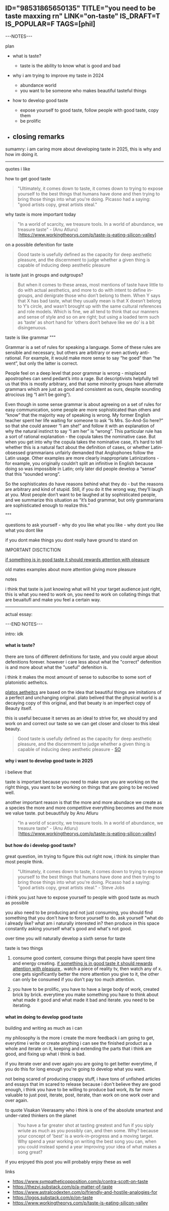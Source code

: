 ID="98531865650135"
TITLE="you need to be taste maxxing rn"
LINK="on-taste"
IS_DRAFT=T
IS_POPULAR=F
TAGS=[phil]
----------
---NOTES---

plan

- what is taste?
    - taste is the ability to know what is good and bad

- why i am trying to improve my taste in 2024
    - abundance world
    - you want to be someone who makes beautiful tasteful things

- how to develop good taste
    - expose yourself to good taste, follow people with good taste, copy them
    - be prolific

- closing remarks
    -

sumamry: i am caring more about developing taste in 2025, this is why and how im doing it.

------

quotes i like

how to get good taste

> "Ultimately, it comes down to taste, it comes down to trying to expose yourself to the best things that humans have done and then trying to bring those things into what you're doing. Picasso had a saying: "good artists copy, great artists steal."

why taste is more important today

> "In a world of scarcity, we treasure tools. In a world of abundance, we treasure taste"  - (Anu Atluru)[https://www.workingtheorys.com/p/taste-is-eating-silicon-valley]

on a possible defenition for taste

> Good taste is usefully defined as the capacity for deep aesthetic pleasure, and the discernment to judge whether a given thing is capable of inducing deep aesthetic pleasure

is taste just in groups and outgroups?

> But when it comes to these areas, most mentions of taste have little to do with actual aesthetics, and more to do with intent to define in-groups, and denigrate those who don’t belong to them. When Y says that X has bad taste, what they usually mean is that X doesn’t belong to Y’s circle, and wasn’t brought up with the same cultural references and role models. Which is fine, we all tend to think that our manners and sense of style and so on are right; but using a loaded term such as ‘taste’ as short hand for ‘others don’t behave like we do’ is a bit disingenuous.

taste is like grammar
"""

Grammar is a set of rules for speaking a language. Some of these rules are sensible and necessary, but others are arbitrary or even actively anti-rational. For example, it would make more sense to say “he goed” than “he went”, but only the latter is correct.

People feel on a deep level that poor grammar is wrong - misplaced apostrophes can send pedant’s into a rage. But descriptivists helpfully tell us that this is mostly arbitrary, and that some minority groups have alternate grammars which are just as good and consistent as ours, despite sounding atrocious (eg “I ain’t be going”).

Even though in some sense grammar is about agreeing on a set of rules for easy communication, some people are more sophisticated than others and “know” that the majority way of speaking is wrong. My former English teacher spent her life waiting for someone to ask “Is Mrs. So-And-So here?” so that she could answer “I am she!” and follow it with an explanation of why the natural instinct to say “I am her” is “wrong”. This particular rule has a sort of rational explanation - the copula takes the nominative case. But when you get into why the copula takes the nominative case, it’s hard to tell whether this is a natural fact about the definition of cases, or whether Latin-obsessed grammarians unfairly demanded that Anglophones follow the Latin usage. Other examples are more clearly inappropriate Latinizations - for example, you originally couldn’t split an infinitive in English because doing so was impossible in Latin; only later did people develop a “sense” that this “sounded wrong”.

So the sophisticates do have reasons behind what they do - but the reasons are arbitrary and kind of stupid. Still, if you do it the wrong way, they’ll laugh at you. Most people don’t want to be laughed at by sophisticated people, and we summarize this situation as “it’s bad grammar, but only grammarians are sophisticated enough to realize this.”

"""

questions to ask yourself
    - why do you like what you like
    - why dont you like what you dont like

if you dont make things you dont really have ground to stand on

IMPORTANT DISCTICTION


<u> if something is in good taste it should rewards attention with pleasure </u>

old mates examples about more attention giving more pleasure


notes

i think that taste is just knowing what will hit your target audience just right, this is what you need to work on, you need to work on collating things that are beuaitufl and make you feel a certain way.



---


actual essay:

---END NOTES---

intro: idk

#### what is taste?

there are tons of different definitions for taste, and you could argue about defenitions forever. however i care less about what the "correct" defenition is and more about what the "useful" defenition is.

i think it makes the most amount of sense to subscribe to some sort of platonistic aetheitcs.

[platos aetheitcs](https://plato.stanford.edu/entries/plato-aesthetics/) are based on the idea that beautiful things are imitations of a perfect and unchanging original. plato belived that the physical world is a decaying copy of this original, and that beuaty is an imperfect copy of Beauty itself.

this is useful becuase it serves as an ideal to strive for, we should try and work on and correct our taste so we can get closer and closer to this ideal beauty.

> Good taste is usefully defined as the capacity for deep aesthetic pleasure, and the discernment to judge whether a given thing is capable of inducing deep aesthetic pleasure - [SO](https://www.sympatheticopposition.com/p/contra-scott-on-taste)

#### why i want to develop good taste in 2025

i believe that

taste is important because you need to make sure you are working on the right things, you want to be working on things that are going to be recived well.

another important reason is that the more and more abundace we create as a species the more and more competitive everything becomes and the more we value taste. put beuautifuly by Anu Atluru

> "In a world of scarcity, we treasure tools. In a world of abundance, we treasure taste"  - (Anu Atluru)[https://www.workingtheorys.com/p/taste-is-eating-silicon-valley]

#### but how do i develop good taste?

great question, im trying to figure this out right now, i think its simpler than most people think.

> "Ultimately, it comes down to taste, it comes down to trying to expose yourself to the best things that humans have done and then trying to bring those things into what you're doing. Picasso had a saying: "good artists copy, great artists steal." - Steve Jobs

i think you just have to expose yourself to people with good taste as much as possible

you also need to be producing and not just consuming, you should find something that you don't have to force yourself to do. ask yourself "what do i already like? what am i naturally interested in? then produce in this space constantly asking yourself what's good and what's not good.

over time you will naturally develop a sixth sense for taste

taste is two things

1. consume good content, consume things that people have spent time and energy creating. <u> if something is in good taste it should rewards attention with pleasure </u>. watch a piece of reality tv, then watch any of x. one gets significantly better the more attention you give to it, the other can only be consumed if you don't pay too much attention.

2. you have to be prolific, you have to have a large body of work, created brick by brick. everytime you make something you have to think about what made it good and what made it bad and iterate. you need to be iterating.

#### what im doing to develop good taste

building and writing as much as i can

my philosophy is the more i create the more feedback i am going to get, everytime i write or create anything i can see the finished product as a whole and iterate on it, keeping and extending the parts that i think are good, and fixing up what i think is bad.

if you iterate over and over again you are going to get better everytime, if you do this for long enough you're going to develop what you want.

not being scared of producing crappy stuff, i have tons of unfished articles and essays that im scared to release because i don't believe they are good enough, i think you have to be willing to produce bad work, its far more valuable to just post, iterate, post, iterate, than work on one work over and over again.

to quote Visakan Veerasamy who i think is one of the absolute smartest and under-rated thinkers on the planet


> You have a far greater shot at tasting greatest and fun if you siply wriute as much as you possibly can, and then some. Why? because your concept of 'best' is a work-in-progress and a moving target. Why spend a year working on writing the best song you can, when you could instead spend a year improving your idea of what makes a song great?


if you enjoyed this post you will probably enjoy these as well

links

- https://www.sympatheticopposition.com/p/contra-scott-on-taste
- https://thezvi.substack.com/p/a-matter-of-taste
- https://www.astralcodexten.com/p/friendly-and-hostile-analogies-for
- https://logos.substack.com/p/on-taste
- https://www.workingtheorys.com/p/taste-is-eating-silicon-valley
